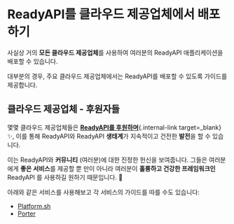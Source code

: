 # ReadyAPI를 클라우드 제공업체에서 배포하기

사실상 거의 **모든 클라우드 제공업체**를 사용하여 여러분의 ReadyAPI 애플리케이션을 배포할 수 있습니다.

대부분의 경우, 주요 클라우드 제공업체에서는 ReadyAPI를 배포할 수 있도록 가이드를 제공합니다.

## 클라우드 제공업체 - 후원자들

몇몇 클라우드 제공업체들은 [**ReadyAPI를 후원하며**](../help-readyapi.md#sponsor-the-author){.internal-link target=_blank} ✨, 이를 통해 ReadyAPI와 ReadyAPI **생태계**가 지속적이고 건전한 **발전**을 할 수 있습니다.

이는 ReadyAPI와 **커뮤니티** (여러분)에 대한 진정한 헌신을 보여줍니다. 그들은 여러분에게 **좋은 서비스**를 제공할 뿐 만이 아니라 여러분이 **훌륭하고 건강한 프레임워크인** ReadyAPI 를 사용하길 원하기 때문입니다. 🙇

아래와 같은 서비스를 사용해보고 각 서비스의 가이드를 따를 수도 있습니다:

* <a href="https://docs.platform.sh/languages/python.html?utm_source=readyapi-signup&utm_medium=banner&utm_campaign=ReadyAPI-signup-June-2023" class="external-link" target="_blank">Platform.sh</a>
* <a href="https://docs.porter.run/language-specific-guides/readyapi" class="external-link" target="_blank">Porter</a>
